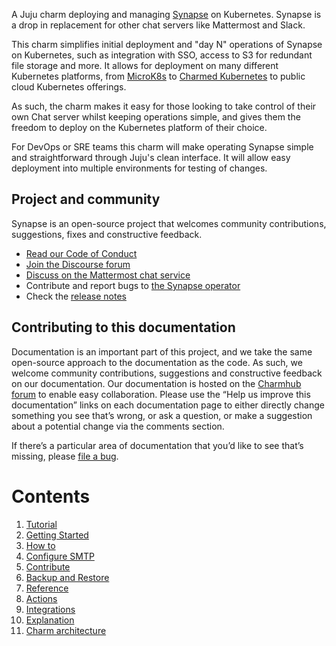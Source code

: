 A Juju charm deploying and managing [Synapse](https://github.com/matrix-org/synapse) on Kubernetes. Synapse is a drop in replacement for other chat servers like Mattermost and Slack.

This charm simplifies initial deployment and "day N" operations of Synapse on Kubernetes, such as integration with SSO, access to S3 for redundant file storage and more. It allows for deployment on
many different Kubernetes platforms, from [MicroK8s](https://microk8s.io) to [Charmed Kubernetes](https://ubuntu.com/kubernetes) to public cloud Kubernetes offerings.

As such, the charm makes it easy for those looking to take control of their own Chat server whilst keeping operations simple, and gives them the freedom to deploy on the Kubernetes platform of their choice.

For DevOps or SRE teams this charm will make operating Synapse simple and straightforward through Juju's clean interface. It will allow easy deployment into multiple environments for testing of changes.

## Project and community

Synapse is an open-source project that welcomes community contributions, suggestions, fixes and constructive feedback.

* [Read our Code of Conduct](https://ubuntu.com/community/code-of-conduct)
* [Join the Discourse forum](https://discourse.charmhub.io/tag/synapse)
* [Discuss on the Mattermost chat service](https://chat.charmhub.io/charmhub/channels/charm-dev)
* Contribute and report bugs to [the Synapse operator](https://github.com/canonical/synapse-operator)
* Check the [release notes](https://github.com/canonical/synapse-operator/releases)

## Contributing to this documentation

Documentation is an important part of this project, and we take the same open-source approach to the documentation as the code. As such, we welcome community contributions, suggestions and constructive feedback on our documentation. Our documentation is hosted on the [Charmhub forum](https://discourse.charmhub.io/) to enable easy collaboration. Please use the “Help us improve this documentation” links on each documentation page to either directly change something you see that’s wrong, or ask a question, or make a suggestion about a potential change via the comments section.

If there’s a particular area of documentation that you’d like to see that’s missing, please [file a bug](https://github.com/canonical/synapse-operator/issues).

# Contents

1. [Tutorial](tutorial)
  1. [Getting Started](tutorial/getting-started.md)
1. [How to](how-to)
  1. [Configure SMTP](how-to/configure-smtp.md)
  2. [Contribute](how-to/contribute.md)
  3. [Backup and Restore](how-to/backup-and-restore.md)
1. [Reference](reference)
  1. [Actions](reference/actions.md)
  1. [Integrations](reference/integrations.md)
1. [Explanation](explanation)
  1. [Charm architecture](explanation/charm-architecture.md)